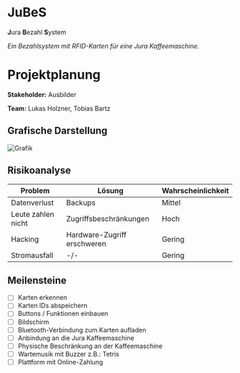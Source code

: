 # JuBeS
**J**ura **B**ezahl **S**ystem

*Ein Bezahlsystem mit RFID-Karten für eine Jura Kaffeemaschine.*

# Projektplanung
**Stakeholder:** Ausbilder

**Team:** Lukas Holzner, Tobias Bartz

## Grafische Darstellung
![Grafik](https://github.com/MeisterGig/jubes/blob/master/JuBeS-EPK.svg)

## Risikoanalyse
| Problem | Lösung | Wahrscheinlichkeit |
|--- |--- |--- |
| Datenverlust | Backups | Mittel |
| Leute zahlen nicht | Zugriffsbeschränkungen | Hoch |
| Hacking | Hardware-Zugriff erschweren | Gering
| Stromausfall | -/- | Gering |


## Meilensteine
- [ ] Karten erkennen
- [ ] Karten IDs abspeichern
- [ ] Buttons / Funktionen einbauen
- [ ] Bildschirm 
- [ ] Bluetooth-Verbindung zum Karten aufladen
- [ ] Anbindung an die Jura Kaffeemaschine
- [ ] Physische Beschränkung an der Kaffeemaschine
- [ ] Wartemusik mit Buzzer z.B.: Tetris
- [ ] Plattform mit Online-Zahlung
